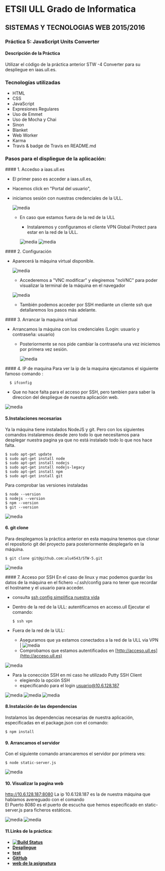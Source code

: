 # ETSII ULL Grado de Informatica
## SISTEMAS Y TECNOLOGIAS WEB 2015/2016
### Práctica 5: JavaScript Units Converter
#### Descripción de la Práctica
Utilizar el código de la práctica anterior STW -4 Converter para su despliegue en iaas.ull.es.
### Tecnologías utilizadas
* HTML
* CSS
* JavaScript
* Expresiones Regulares
* Uso de Emmet
* Uso de Mocha y Chai
* Sinon
* Blanket
* Web Worker
* Karma
* Travis & badge de Travis en README.md

### Pasos para el displiegue de la aplicación:

#### 1. Accedso a iaas.ull.es
* El primer paso es acceder a iaas.ull.es,
* Hacemos click en "Portal del usuario",
* iniciamos sesión con nuestras credenciales de la ULL.

  ![media](media/media1.PNG)

  * En caso que estamos fuera de la red de la ULL
    * Instalaremos y configuramos el cliente VPN Global Protect para estar en la red de la ULL.

    ![media](media/media2.PNG)  ![media](media/media3.PNG)

#### 2.  Configuración
* Aparecerá la máquina virtual disponible.

    ![media](media/media5.PNG)

  * Accederemos a "VNC modificar" y elegiremos "noVNC" para poder visualizar la terminal de la máquina en el navegador

  ![media](media/media6.PNG)

  * También podemos acceder por SSH mediante un cliente ssh que detallaremos los pasos más adelante.

#### 3. Arrancar la maquina virtual
* Arrancamos la máquina con los credenciales (Login: usuario y contraseña: usuario)
  * Posteriormente se nos pide cambiar la contraseña una vez iniciemos por primera vez sesión.

    ![media](media/media7.PNG)

#### 4. IP de maquina
Para ver la ip de la maquina ejecutamos el siguiente famoso comando :  

      $ ifconfig

* Que no hace falta para el acceso por SSH, pero tambien para saber la direccion del despliegue de nuestra aplicación web.

![media](media/media8.PNG)

#### 5.Instalaciones necesarias
Ya la máquina tiene instalados NodeJS y git.
Pero con los siguientes comandos instalaremos desde zero todo lo que necesitamos para desplegar nuestra pagina ya que no está instalado todo lo que nos hace falta.

    $ sudo apt-get update
    $ sudo apt-get install node
    $ sudo apt-get install nodejs
    $ sudo apt-get install nodejs-legacy
    $ sudo apt-get install npm
    $ sudo apt-get install git

Para comprobar las versiones instaladas

    $ node --version
    $ nodejs --version
    $ npm --version
    $ git --version

![media](media/media10.PNG)

#### 6. git clone
Para desplegamos la práctica anterior en esta maquina tenemos que clonar el repositorio git del proyecto para posteriormente desplegarlo en la máquina.

    $ git clone git@github.com:alu4543/STW-5.git


![media](media/media11.PNG)

#### 7. Acceso por SSH
En el caso de linux y mac podemos guardar los datos de la máquina en el fichero ~/.ssh/config para no tener que recordar el hostname y el usuario para acceder.
  * consulta [ssh config simplifica nuestra vida](http://rafael.bonifaz.ec/blog/2011/01/sshconfig-simplifica-nuestra-vida-con-ssh/)

* Dentro de la red de la ULL:
    autentificarnos en acceso.ull Ejecutar el comando:

      $ ssh vpn

* Fuera de la red de la ULL:
  * Aseguramos que ya estamos conectados a la red de la ULL via VPN | ![media](media/media4.PNG)
  * Comprobamos que estamos autentificados en [http://acceso.ull.es](http://acceso.ull.es)

![media](media/loginUll.PNG)

  * Para la conección SSH en mi caso he utilizado Putty SSH Client
    * elegiendo la opción SSH
    * especificando para el login usuario@10.6.128.187

![media](media/PuttySSH.PNG)  ![media](media/PuttySSH2.PNG)  ![media](media/PuttySSH3.PNG)

#### 8.Instalación de las dependencias
Instalamos las dependencias necesarias de nuestra aplicación, especificadas en el package.json con el comando:

    $ npm install

#### 9. Arrancamos el servidor
Con el siguiente comando arrancaremos el servidor por primera ves:

    $ node static-server.js

![media](media/media12.PNG)

#### 10. Visualizar la pagina web
http://10.6.128.187:8080
La ip 10.6.128.187 es la de nuestra máquina que habíamos avereguado con el comando  
El Puerto 8080 es el puerto de escucha que hemos especificado en static-server.js para ficheros estáticos.

![media](media/media13.PNG)   ![media](media/media14.PNG)

#### 11.Links de la práctica:
* **[![Build Status](https://travis-ci.org/alu4543/STW-4.svg)](https://travis-ci.org/alu4543/STW-4)**
* **[Despliegue](http://10.6.128.187:8080)**
* **[test](http://10.6.128.187:8080/test)**
* **[GitHub](https://github.com/alu4543/STW-5)**
* **[web de la asignatura](http://alu4543.github.io/)**
